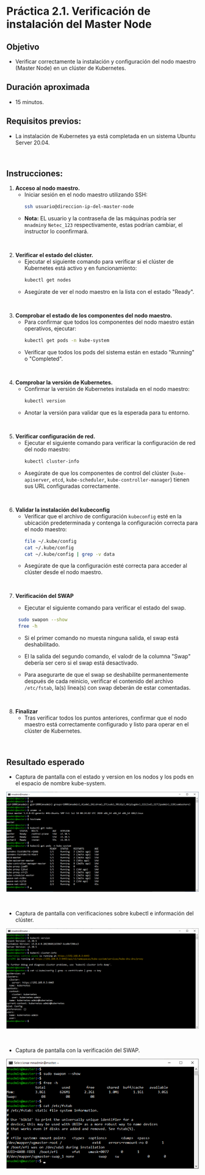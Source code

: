 # Práctica 2.1. Verificación de instalación del Master Node  

## Objetivo 
- Verificar correctamente la instalación y configuración del nodo maestro (Master Node) en un clúster de Kubernetes.

## Duración aproximada
- 15 minutos.


## Requisitos previos:
- La instalación de Kubernetes ya está completada en un sistema Ubuntu Server 20.04.

<br/>

## Instrucciones:

1. **Acceso al nodo maestro.**  
   - Iniciar sesión en el nodo maestro utilizando SSH:
     ```bash
     ssh usuario@direccion-ip-del-master-node
     ```
    - **Nota:** EL usuario y la contraseña de las máquinas podría ser `mnadmin`y `Netec_123` respectivamente, estas podrían cambiar, el instructor lo coonfirmará.

<br/>


2. **Verificar el estado del clúster.**  
   - Ejecutar el siguiente comando para verificar si el clúster de Kubernetes está activo y en funcionamiento:
     ```bash
     kubectl get nodes
     ```
   - Asegúrate de ver el nodo maestro en la lista con el estado "Ready".

<br/>


3. **Comprobar el estado de los componentes del nodo maestro.**  
   - Para confirmar que todos los componentes del nodo maestro están operativos, ejecutar:
     ```bash
     kubectl get pods -n kube-system
     ```
   - Verificar que todos los pods del sistema están en estado "Running" o "Completed".


<br/>


4. **Comprobar la versión de Kubernetes.**  
   - Confirmar la versión de Kubernetes instalada en el nodo maestro:
     ```bash
     kubectl version 
     ```
   - Anotar la versión para validar que es la esperada para tu entorno.


<br/>


5. **Verificar configuración de red.**  
   - Ejecutar el siguiente comando para verificar la configuración de red del nodo maestro:
     ```bash
     kubectl cluster-info
     ```
   - Asegúrate de que los componentes de control del clúster (`kube-apiserver`, `etcd`, `kube-scheduler`, `kube-controller-manager`) tienen sus URL configuradas correctamente.

<br/>


6. **Validar la instalación del kubeconfig**  
   - Verificar que el archivo de configuración `kubeconfig` esté en la ubicación predeterminada y contenga la configuración correcta para el nodo maestro:
     ```bash
     file ~/.kube/config
     cat ~/.kube/config
     cat ~/.kube/config | grep -v data
     ```
   - Asegúrate de que la configuración esté correcta para acceder al clúster desde el nodo maestro.


<br/>


7. **Verificación del SWAP**
    - Ejecutar el siguiente comando para verificar el estado del swap.

    ```bash
     sudo swapon --show
     free -h
    ```

    - Si el primer comando no muesta ninguna salida, el swap está deshabilitado.
    
    - El la salida del segundo comando, el valodr de la columna "Swap" debería ser cero si el swap está desactivado.

    - Para asegurarte de que el swap se deshabilite permanentemente después de cada reinicio, verificar el contenido del archivo `/etc/fstab`, la(s) linea(s) con swap deberán de estar comentadas.



<br/>


8. **Finalizar**  
   - Tras verificar todos los puntos anteriores, confirmar que el nodo maestro está correctamente configurado y listo para operar en el clúster de Kubernetes.



<br/>


## Resultado esperado

- Captura de pantalla con el estado y version en los nodos y los pods en el espacio de nombre kube-system.

![kubectl](../images/u2_1_1.png)

<br/>

 
- Captura de pantalla con verificaciones sobre kubectl e información del clúster.

 ![kubectl](../images/u2_1_2.png)

<br/>

 
- Captura de pantalla con la verificación del SWAP. 

![swap](../images/u2_1_3.png)
 
